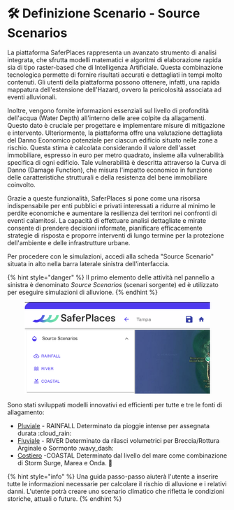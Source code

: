 # 🛠️ Definizione Scenario - Source Scenarios

La piattaforma SaferPlaces rappresenta un avanzato strumento di analisi integrata, che sfrutta modelli matematici e algoritmi di elaborazione rapida sia di tipo raster-based che di Intelligenza Artificiale. Questa combinazione tecnologica permette di fornire risultati accurati e dettagliati in tempi molto contenuti. Gli utenti della piattaforma possono ottenere, infatti, una rapida mappatura dell'estensione dell'Hazard, ovvero la pericolosità associata ad eventi alluvionali.

Inoltre, vengono fornite informazioni essenziali sul livello di profondità dell'acqua (Water Depth) all'interno delle aree colpite da allagamenti. Questo dato è cruciale per progettare e implementare misure di mitigazione e intervento. Ulteriormente, la piattaforma offre una valutazione dettagliata del Danno Economico potenziale per ciascun edificio situato nelle zone a rischio. Questa stima è calcolata considerando il valore dell'asset immobiliare, espresso in euro per metro quadrato, insieme alla vulnerabilità specifica di ogni edificio. Tale vulnerabilità è descritta attraverso la Curva di Danno (Damage Function), che misura l'impatto economico in funzione delle caratteristiche strutturali e della resistenza del bene immobiliare coinvolto.

Grazie a queste funzionalità, SaferPlaces si pone come una risorsa indispensabile per enti pubblici e privati interessati a ridurre al minimo le perdite economiche e aumentare la resilienza dei territori nei confronti di eventi calamitosi. La capacità di effettuare analisi dettagliate e mirate consente di prendere decisioni informate, pianificare efficacemente strategie di risposta e proporre interventi di lungo termine per la protezione dell'ambiente e delle infrastrutture urbane.



Per procedere con le simulazioni, accedi alla scheda "Source Scenario" situata in alto nella barra laterale sinistra dell'interfaccia.

{% hint style="danger" %}
Il primo elemento delle attività nel pannello a sinistra è denominato _Source Scenarios_ (scenari sorgente) ed è utilizzato per eseguire simulazioni di alluvione.
{% endhint %}

<figure><img src="../../.gitbook/assets/Screenshot 2024-10-10 at 00.12.02.png" alt=""><figcaption></figcaption></figure>

Sono stati sviluppati modelli innovativi ed efficienti per tutte e tre le fonti di allagamento:

* [Pluviale](simulazione-allagamento-pluviale.md) - RAINFALL Determinato da pioggie intense per assegnata durata :cloud\_rain:
* [Fluviale](simulazione-allagamento-fluviale.md) - RIVER Determinato da rilasci volumetrici per Breccia/Rottura Arginale o Sormonto :wavy\_dash:
* [Costiero](simulazione-allagamento-costiero.md) -COASTAL  Determinato dal livello del mare come combinazione di Storm Surge, Marea e Onda. :ocean:

{% hint style="info" %}
Una guida passo-passo aiuterà l'utente a inserire tutte le informazioni necessarie per calcolare il rischio di alluvione e i relativi danni. L'utente potrà creare uno scenario climatico che rifletta le condizioni storiche, attuali o future.
{% endhint %}
